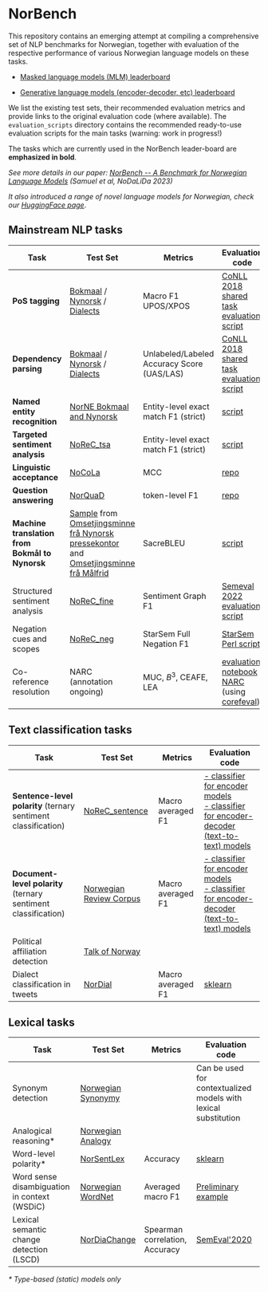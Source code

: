 # NorBench
This repository contains an emerging attempt at compiling a comprehensive set
of NLP benchmarks for Norwegian, together with evaluation of the respective performance of various Norwegian language models on these tasks.

- [Masked language models (MLM) leaderboard](leaderboard.md)

- [Generative language models (encoder-decoder, etc) leaderboard](t5_leaderboard.md)

We list the existing test sets, their recommended evaluation metrics
and provide links to the original evaluation code (where available).
The `evaluation_scripts` directory contains the recommended ready-to-use evaluation scripts for the main tasks
(warning: work in progress!)

The tasks which are currently used in the NorBench leader-board are **emphasized in bold**.

*See more details in our paper:*
*[NorBench -- A Benchmark for Norwegian Language Models](https://aclanthology.org/2023.nodalida-1.61/) (Samuel et al, NoDaLiDa 2023)*

*It also introduced a range of novel language models for Norwegian, check our [HuggingFace page](https://huggingface.co/ltg)*.

## Mainstream NLP tasks

| Task                                                           | Test Set                                                                                                                                                                                                                           | Metrics                                    | Evaluation code                                                                                                                                                                                                                    |
|----------------------------------------------------------------|------------------------------------------------------------------------------------------------------------------------------------------------------------------------------------------------------------------------------------|--------------------------------------------|------------------------------------------------------------------------------------------------------------------------------------------------------------------------------------------------------------------------------------|
| **PoS tagging**                                                | [Bokmaal](https://github.com/UniversalDependencies/UD_Norwegian-Bokmaal) / [Nynorsk](https://github.com/UniversalDependencies/UD_Norwegian-Nynorsk) / [Dialects](https://github.com/UniversalDependencies/UD_Norwegian-NynorskLIA) | Macro F1 UPOS/XPOS                         | [CoNLL 2018 shared task evaluation script](https://universaldependencies.org/conll18/conll18_ud_eval.py)                                                                                                                           |
| **Dependency parsing**                                         | [Bokmaal](https://github.com/UniversalDependencies/UD_Norwegian-Bokmaal) / [Nynorsk](https://github.com/UniversalDependencies/UD_Norwegian-Nynorsk) / [Dialects](https://github.com/UniversalDependencies/UD_Norwegian-NynorskLIA) | Unlabeled/Labeled Accuracy Score (UAS/LAS) | [CoNLL 2018 shared task evaluation script](https://universaldependencies.org/conll18/conll18_ud_eval.py)                                                                                                                           |
| **Named entity recognition**                                   | [NorNE Bokmaal and Nynorsk](https://github.com/ltgoslo/norne/)                                                                                       | Entity-level exact match F1 (strict)       |  [script](https://github.com/ltgoslo/norbench/blob/main/evaluation_scripts/tsa_finetuning.py)                                         |
| **Targeted sentiment analysis**                                | [NoReC_tsa](https://github.com/ltgoslo/norbench/tree/main/sentiment_analysis/tsa)                                                                                                                                                                                  | Entity-level exact match F1 (strict)       | [script](https://github.com/ltgoslo/norbench/blob/main/evaluation_scripts/tsa_finetuning.py)                                                                               |
| **Linguistic acceptance**                                      | [NoCoLa](https://github.com/ltgoslo/nocola/tree/main/datasets)                                                                                                                                                                     | MCC                                        | [repo](https://github.com/ltgoslo/nocola/tree/main/evaluation)                                                                                                                                                                     |
| **Question answering**                                         | [NorQuaD](https://github.com/ltgoslo/NorQuAD)                                                                                                                                                                                      | token-level F1                             | [repo](https://github.com/ltgoslo/NorQuAD/tree/main/evaluation)                                                                                                                                                                    |
| **Machine translation from Bokmål to Nynorsk**                 | [Sample](https://github.com/ltgoslo/norbench/tree/main/nmt/data) from [Omsetjingsminne frå Nynorsk pressekontor](https://www.nb.no/sprakbanken/ressurskatalog/oai-nb-no-sbr-47/) and [Omsetjingsminne frå Målfrid](https://www.nb.no/sprakbanken/ressurskatalog/oai-nb-no-sbr-78/)                          | SacreBLEU                                  | [script](https://github.com/ltgoslo/norbench/blob/main/nmt/train.py)                                                                                                                                                |
| Structured sentiment analysis                                  | [NoReC_fine](https://github.com/ltgoslo/norec_fine)                                                                                                                                                                                | Sentiment Graph F1                         | [Semeval 2022 evaluation script](https://github.com/jerbarnes/semeval22_structured_sentiment/blob/master/evaluation/evaluate_single_dataset.py)                                                                                    |
| Negation cues and scopes                                       | [NoReC_neg](https://github.com/ltgoslo/norec_neg/)                                                                                                                                                                                 | StarSem Full Negation F1                   | [StarSem Perl script](https://github.com/ltgoslo/norec_neg/blob/main/modeling/evaluation/eval.cd-sco.pl)                                                                                                                           |
| Co-reference resolution                                        | NARC (annotation ongoing)                                                                                                                                                                                                          | MUC, $B^3$, CEAFE, LEA                     | [evaluation notebook NARC](https://github.com/ltgoslo/Norwegian-Coreference-Corpus/blob/f077b9de830d753b04688558c6f46157ab8fefd0/code/notebooks/evaluation.ipynb) (using [corefeval](https://github.com/tollefj/coreference-eval)) |


## Text classification tasks

| Task                                                           | Test Set                                                    | Metrics           | Evaluation code                                                                                     |
|----------------------------------------------------------------|-------------------------------------------------------------|-------------------|-----------------------------------------------------------------------------------------------------|
| **Sentence-level polarity** (ternary sentiment classification) | [NoReC_sentence](https://github.com/ltgoslo/norbench/tree/main/sentiment_analysis/sentence)                                                                                                                                        | Macro averaged F1                          | [- classifier for encoder models](https://github.com/ltgoslo/norbench/blob/main/evaluation_scripts/sa_classification.py) <br /> [- classifier for encoder-decoder (text-to-text) models](https://github.com/ltgoslo/norbench/blob/main/evaluation_scripts/t5_sa_classification.py)                                                                                                                               |
| **Document-level polarity** (ternary sentiment classification) | [Norwegian Review Corpus](https://github.com/ltgoslo/norbench/tree/main/sentiment_analysis/sentence) | Macro averaged F1 | [- classifier for encoder models](https://github.com/ltgoslo/norbench/blob/main/evaluation_scripts/sa_classification.py) <br /> [- classifier for encoder-decoder (text-to-text) models](https://github.com/ltgoslo/norbench/blob/main/evaluation_scripts/t5_sa_classification.py)|
| Political affiliation detection                                | [Talk of Norway](https://github.com/ltgoslo/talk-of-norway) |                   |                                                                                                     |
| Dialect classification in tweets                               | [NorDial](https://github.com/jerbarnes/norwegian_dialect)   | Macro averaged F1 | [sklearn](https://scikit-learn.org/stable/modules/generated/sklearn.metrics.f1_score.html)          |


## Lexical tasks

| Task                                         | Test Set                                                                                   | Metrics                        | Evaluation code                                                                                            |
|----------------------------------------------|--------------------------------------------------------------------------------------------|--------------------------------|------------------------------------------------------------------------------------------------------------|
| Synonym detection                            | [Norwegian Synonymy](https://github.com/ltgoslo/norwegian-synonyms)                        |                                | Can be used for contextualized models with lexical substitution                                            |
| Analogical reasoning*                        | [Norwegian Analogy](https://github.com/ltgoslo/norwegian-analogies)                        |                                |                                                                                                            |
| Word-level polarity*                         | [NorSentLex](https://github.com/ltgoslo/norsentlex)                                        | Accuracy                       | [sklearn](https://scikit-learn.org/stable/modules/generated/sklearn.metrics.accuracy_score.html)           |
| Word sense disambiguation in context (WSDiC) | [Norwegian WordNet](https://www.nb.no/sprakbanken/en/resource-catalogue/oai-nb-no-sbr-27/) | Averaged macro F1              | [Preliminary example](https://github.com/ltgoslo/simple_elmo/blob/master/simple_elmo/examples/wsd_eval.py) |
| Lexical semantic change detection (LSCD)     | [NorDiaChange](https://github.com/ltgoslo/nor_dia_change)                                  | Spearman correlation, Accuracy | [SemEval'2020](https://github.com/akutuzov/semeval2020/blob/master/code/eval.py)                           |


_* Type-based (static) models only_
